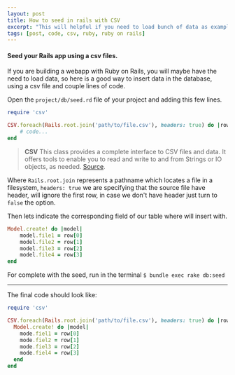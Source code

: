 ```yaml
---
layout: post
title: How to seed in rails with CSV
excerpt: "This will helpful if you need to load bunch of data as example or data that you may use on production apps."
tags: [post, code, csv, ruby, ruby on rails]
---
```


#### Seed your Rails app using a csv files.

If you are building a webapp with Ruby on Rails, you will maybe have the need to
load data, so here is a good way to insert data in the database, using a csv file
and couple lines of code.

Open the `project/db/seed.rd` file of your project and adding this few lines.

```ruby
require 'csv'

CSV.foreach(Rails.root.join('path/to/file.csv'), headers: true) do |row|
    # code...
end
```
> **CSV** This class provides a complete interface to CSV files and data.
> It offers tools to enable you to read and write to and from Strings or IO objects, as needed.
> [Source](http://goo.gl/PuiYw7).

Where `Rails.root.join` represents a pathname which locates a file in a filesystem,
`headers: true` we are specifying that the source file have header, will ignore
the first row, in case we don't have header just turn to `false` the option.

Then lets indicate the corresponding field of our table where will insert with.

```ruby
Model.create! do |model|
    model.file1 = row[0]
    model.file2 = row[1]
    model.file3 = row[2]
    model.file4 = row[3]
end
```

For complete with the seed, run in the terminal `$ bundle exec rake db:seed`

----
The final code should look like:
```ruby
require 'csv'

CSV.foreach(Rails.root.join('path/to/file.csv'), headers: true) do |row|
  Model.create! do |model|
    mode.fiel1 = row[0]
    mode.fiel2 = row[1]
    mode.fiel3 = row[2]
    mode.fiel4 = row[3]
  end
end
```


